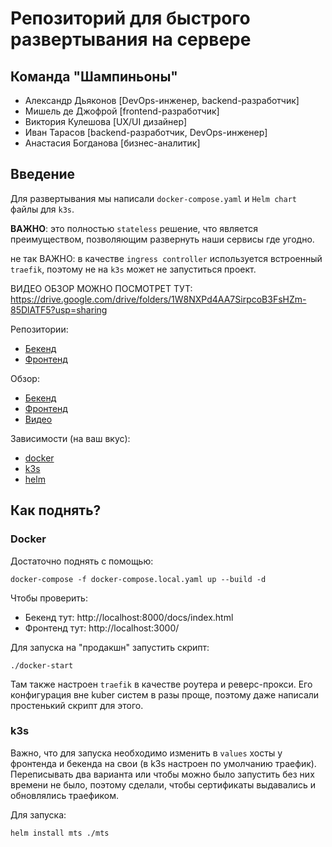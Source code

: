 # Репозиторий для быстрого развертывания на сервере
## Команда "Шампиньоны"
 - Александр Дьяконов [DevOps-инженер, backend-разработчик]
 - Мишель де Джофрой [frontend-разработчик]
 - Виктория Кулешова [UX/UI дизайнер]
 - Иван Тарасов [backend-разработчик, DevOps-инженер]
 - Анастасия Богданова [бизнес-аналитик]

## Введение
Для развертывания мы написали `docker-compose.yaml` и `Helm chart` файлы для `k3s`.

**ВАЖНО**: это полностью `stateless` решение, что является преимуществом, позволяющим развернуть наши сервисы где угодно.

не так ВАЖНО: в качестве `ingress controller` используется встроенный `traefik`, поэтому не на `k3s` может не запуститься проект.

ВИДЕО ОБЗОР МОЖНО ПОСМОТРЕТ ТУТ:
https://drive.google.com/drive/folders/1W8NXPd4AA7SirpcoB3FsHZm-85DlATF5?usp=sharing

Репозитории:
  - [Бекенд](https://github.com/shampsdev/mts-backend)
  - [Фронтенд](https://github.com/shampsdev/mts-frontend)

Обзор:
  - [Бекенд](https://api.mts.shamps.dev/docs/index.html)
  - [Фронтенд](https://mts.shamps.dev)
  - [Видео](https://drive.google.com/drive/folders/1W8NXPd4AA7SirpcoB3FsHZm-85DlATF5?usp=sharing)

Зависимости (на ваш вкус):
  - [docker](https://docs.docker.com/engine/install/ubuntu/)
  - [k3s](https://docs.k3s.io/quick-start)
  - [helm](https://helm.sh/docs/intro/install/)

## Как поднять?
### Docker
Достаточно поднять с помощью:
```
docker-compose -f docker-compose.local.yaml up --build -d
```

Чтобы проверить:
 - Бекенд тут: http://localhost:8000/docs/index.html
 - Фронтенд тут: http://localhost:3000/

Для запуска на "продакшн" запустить скрипт:
```
./docker-start
```

Там также настроен `traefik` в качестве роутера и реверс-прокси. Его конфигурация вне kuber систем в разы проще, поэтому даже написали простенький скрипт для этого.

### k3s
Важно, что для запуска необходимо изменить в `values` хосты у фронтенда и бекенда на свои (в k3s настроен по умолчанию траефик). Переписывать два варианта или чтобы можно было запустить без них времени не было, поэтому сделали, чтобы сертификаты выдавались и обновлялись траефиком.

Для запуска:
```
helm install mts ./mts
```
